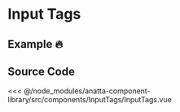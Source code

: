 # Input Tags

## Example :fire:

<Demo componentName="examples-input-tags"/>

## Source Code

<SourceCode>
<<< @/node_modules/anatta-component-library/src/components/InputTags/InputTags.vue
</SourceCode>
